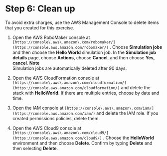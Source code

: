# Step 6: Clean up<a name="gs-cleanup"></a>

To avoid extra charges, use the AWS Management Console to delete items that you created for this exercise\. 

1. Open the AWS RoboMaker console at `[https://console\.aws\.amazon\.com/robomaker/](https://console.aws.amazon.com/robomaker/)` \. Choose **Simulation jobs** and then choose the **Hello World** simulation job\. In the **Simulation job details** page, choose **Actions**, choose **Cancel**, and then choose **Yes, cancel**\. 
**Note**  
Simulation jobs are automatically deleted after 90 days\.

1. Open the AWS CloudFormation console at `[https://console\.aws\.amazon\.com/cloudformation/](https://console.aws.amazon.com/cloudformation/)` and delete the stack with **HelloWorld**\. If there are multiple entries, choose by date and time\.

1. Open the IAM console at `[https://console\.aws\.amazon\.com/iam/](https://console.aws.amazon.com/iam/)` and delete the IAM role\. If you created permissions policies, delete them\.

1. Open the AWS Cloud9 console at `[https://console\.aws\.amazon\.com/cloud9/](https://console.aws.amazon.com/cloud9/)` \. Choose the **HelloWorld** environment and then choose **Delete**\. Confirm by typing **Delete** and then selecting **Delete**\.